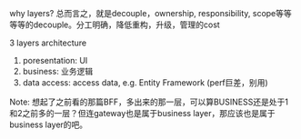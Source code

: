 why layers?
总而言之，就是decouple，ownership, responsibility, scope等等等等的decouple。分工明确，降低重构，升级，管理的cost

3 layers architecture
1. poresentation: UI
2. business: 业务逻辑
3. data access: access data, e.g. Entity Framework (perf巨差，别用)

Note:
想起了之前看的那篇BFF，多出来的那一层，可以算BUSINESS还是处于1和2之前多的一层？但连gateway也是属于business layer，那应该也是属于business layer的吧。